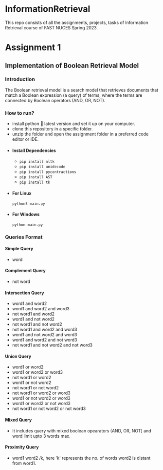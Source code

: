 # InformationRetrieval
This repo consists of all the assignments, projects, tasks of Information Retrieval course of FAST NUCES Spring 2023.

# Assignment 1
## Implementation of Boolean Retrieval Model

### Introduction
The Boolean retrieval model is a search model that retrieves documents that match a Boolean expression (a query) of terms, where the terms are connected by Boolean operators (AND, OR, NOT).

### How to run?
* install python 🐍 latest version and set it up on your computer.
* clone this repository in a specific folder.
* unzip the folder and open the assignment folder in a preferred code editor or IDE.
* #### Install Dependencies 
  * `pip install nltk`
  * `pip install unidecode`
  * `pip install pycontractions`
  * `pip install AST`
  * `pip install tk`
* #### For Linux
  `python3 main.py`
* #### For Windows
  `python main.py`
### Queries Format
#### Simple Query
* word
#### Complement Query
* not word
#### Intersection Query
* word1 and word2
* word1 and word2 and word3
* not word1 and word2
* word1 and not word2
* not word1 and not word2
* not word1 and word2 and word3
* word1 and not word2 and word3
* word1 and word2 and not word3
* not word1 and not word2 and not word3
#### Union Query
* word1 or word2
* word1 or word2 or word3
* not word1 or word2
* word1 or not word2
* not word1 or not word2
* not word1 or word2 or word3
* word1 or not word2 or word3
* word1 or word2 or not word3
* not word1 or not word2 or not word3
#### Mixed Query
* It includes query with mixed boolean opearators (AND, OR, NOT) and word limit upto 3 words max.
#### Proximity Query
* word1 word2 /k, here 'k' represents the no. of words word2 is distant from word1.
